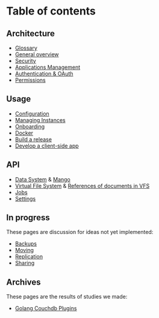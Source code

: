 Table of contents
=================

## Architecture

- [Glossary](glossary.md)
- [General overview](architecture.md)
- [Security](security.md)
- [Applications Management](apps.md)
- [Authentication & OAuth](auth.md)
- [Permissions](permissions.md)

## Usage

- [Configuration](config.md)
- [Managing Instances](instance.md)
- [Onboarding](onboarding.md)
- [Docker](docker.md)
- [Build a release](release.md)
- [Develop a client-side app](client-app-dev.md)

## API

- [Data System](data-system.md) & [Mango](mango.md)
- [Virtual File System](files.md) & [References of documents in VFS](references-docs-in-vfs.md)
- [Jobs](jobs.md)
- [Settings](settings.md)

## In progress

These pages are discussion for ideas not yet implemented:

- [Backups](backup.md)
- [Moving](moving.md)
- [Replication](replication.md)
- [Sharing](sharing.md)

## Archives

These pages are the results of studies we made:

- [Golang Couchdb Plugins](couchdb-plugins.md)
